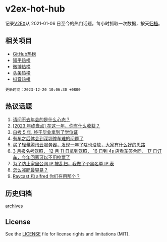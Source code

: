 # v2ex-hot-hub

 记录[V2EX](https://www.v2ex.com/)从 2021-01-06 日至今的热门话题。每小时抓取一次数据，按天[归档](archives)。
 
 ## 相关项目

- [GitHub热榜](https://github.com/lonnyzhang423/github-hot-hub)
- [知乎热榜](https://github.com/lonnyzhang423/zhihu-hot-hub)
- [微博热榜](https://github.com/lonnyzhang423/weibo-hot-hub)
- [头条热榜](https://github.com/lonnyzhang423/toutiao-hot-hub)
- [抖音热榜](https://github.com/lonnyzhang423/douyin-hot-hub)


 `更新时间：2023-12-20 10:06:30 +0800`

## 热议话题

1. [请问不去年会的是什么心态？](https://www.v2ex.com/t/1001562)
1. [[2023 年终盘点] 在这一年，你有什么收获？](https://www.v2ex.com/t/1001624)
1. [自考 5 年, 终于毕业拿到了学位证](https://www.v2ex.com/t/1001627)
1. [有车之后体会到深圳停车难的问题了](https://www.v2ex.com/t/1001576)
1. [买了轻量腾讯云服务器，发现一年了啥也没放，大家有什么好的思路](https://www.v2ex.com/t/1001579)
1. [3 月报名考驾照， 12 月 11 日拿到驾照， 16 日到 4s 店看车签合同， 17 日订车，今年回家可以不用抢票了](https://www.v2ex.com/t/1001560)
1. [为了防止家里公网 IP 被乱扫，我做了个黑名单 IP 表](https://www.v2ex.com/t/1001645)
1. [怎么减肥最容易？](https://www.v2ex.com/t/1001757)
1. [Raycast 和 alfred 你们在用那个？](https://www.v2ex.com/t/1001654)

## 历史归档

[archives](archives)

## License

See the [LICENSE](LICENSE) file for license rights and limitations (MIT).
